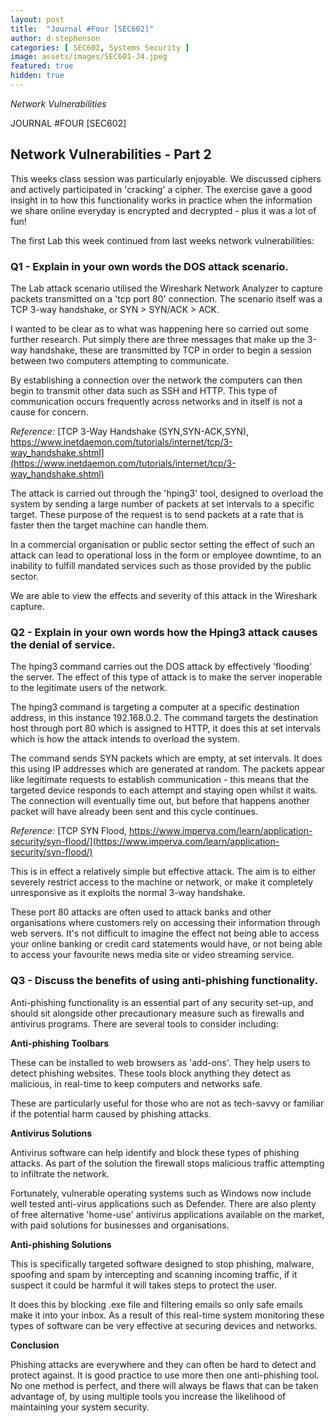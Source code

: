 ```yaml
---
layout: post
title:  "Journal #Four [SEC602]"
author: d-stephenson
categories: [ SEC602, Systems Security ]
image: assets/images/SEC601-J4.jpeg
featured: true
hidden: true
---
```

<i>Network Vulnerabilities</i>

JOURNAL #FOUR [SEC602]

<h2>Network Vulnerabilities - Part 2</h2>

This weeks class session was particularly enjoyable. We discussed ciphers and actively participated in 'cracking' a cipher. The exercise gave a good insight in to how this functionality works in practice when the information we share online everyday is encrypted and decrypted - plus it was a lot of fun! 

The first Lab this week continued from last weeks network vulnerabilities: 

<h3>Q1 - Explain in your own words the DOS attack scenario.</h3> 

The Lab attack scenario utilised the Wireshark Network Analyzer to capture packets transmitted on a 'tcp port 80' connection. The scenario itself was a TCP 3-way handshake, or SYN > SYN/ACK > ACK. 

I wanted to be clear as to what was happening here so carried out some further research. Put simply there are three messages that make up the 3-way handshake, these are transmitted by TCP in order to begin a session between two computers attempting to communicate. 

By establishing a connection over the network the computers can then begin to transmit other data such as SSH and HTTP. This type of communication occurs frequently across networks and in itself is not a cause for concern.

<i>Reference:</i> [TCP 3-Way Handshake (SYN,SYN-ACK,SYN), https://www.inetdaemon.com/tutorials/internet/tcp/3-way_handshake.shtml](https://www.inetdaemon.com/tutorials/internet/tcp/3-way_handshake.shtml)

The attack is carried out through the 'hping3' tool, designed to overload the system by sending a large number of packets at set intervals to a specific target. These purpose of the request is to send packets at a rate that is faster then the target machine can handle them. 

In a commercial organisation or public sector setting the effect of such an attack can lead to operational loss in the form or employee downtime, to an inability to fulfill mandated services such as those provided by the public sector.

We are able to view the effects and severity of this attack in the Wireshark capture.

<h3>Q2 - Explain in your own words how the Hping3 attack causes the denial of service.</h3>

The hping3 command carries out the DOS attack by effectively 'flooding' the server. The effect of this type of attack is to make the server inoperable to the legitimate users of the network. 

The hping3 command is targeting a computer at a specific destination address, in this instance 192.168.0.2. The command targets the destination host through port 80 which is assigned to HTTP, it does this at set intervals which is how the attack intends to overload the system.

The command sends SYN packets which are empty, at set intervals. It does this using IP addresses which are generated at random. The packets appear like legitimate requests to establish communication - this means that the targeted device responds to each attempt and staying open whilst it waits. The connection will eventually time out, but before that happens another packet will have already been sent and this cycle continues. 

<i>Reference:</i> [TCP SYN Flood, https://www.imperva.com/learn/application-security/syn-flood/](https://www.imperva.com/learn/application-security/syn-flood/)

This is in effect a relatively simple but effective attack. The aim is to either severely restrict access to the machine or network, or make it completely unresponsive as it exploits the normal 3-way handshake.

These port 80 attacks are often used to attack banks and other organisations where customers rely on accessing their information through web servers. It's not difficult to imagine the effect not being able to access your online banking or credit card statements would have, or not being able to access your favourite news media site or video streaming service.   

<h3>Q3 - Discuss the benefits of using anti-phishing functionality.</h3>

Anti-phishing functionality is an essential part of any security set-up, and should sit alongside other precautionary measure such as firewalls and antivirus programs. There are several tools to consider including:

<b>Anti-phishing Toolbars</b>

These can be installed to web browsers as 'add-ons'. They help users to detect phishing websites. These tools block anything they detect as malicious, in real-time to keep computers and networks safe. 

These are particularly useful for those who are not as tech-savvy or familiar if the potential harm caused by phishing attacks. 

<b>Antivirus Solutions</b>

Antivirus software can help identify and block these types of phishing attacks. As part of the solution the firewall stops malicious traffic attempting to infiltrate the network. 

Fortunately, vulnerable operating systems such as Windows now include well tested anti-virus applications such as Defender. There are also plenty of free alternative 'home-use' antivirus applications available on the market, with paid solutions for businesses and organisations. 

<b>Anti-phishing Solutions</b>

This is specifically targeted software designed to stop phishing, malware, spoofing and spam by intercepting and scanning incoming traffic, if it suspect it could be harmful it will takes steps to protect the user. 

It does this by blocking .exe file and filtering emails so only safe emails make it into your inbox. As a result of this real-time system monitoring these types of software can be very effective at securing devices and networks. 

<b>Conclusion</b>

Phishing attacks are everywhere and they can often be hard to detect and protect against. It is good practice to use more then one anti-phishing tool. No one method is perfect, and there will always be flaws that can be taken advantage of, by using multiple tools you increase the likelihood of maintaining your system security. 